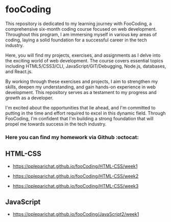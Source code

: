 # fooCoding

This repository is dedicated to my learning journey with FooCoding, a comprehensive six-month coding course focused on web development. Throughout this program, I am immersing myself in various key areas of coding, laying a solid foundation for a successful career in the tech industry.

Here, you will find my projects, exercises, and assignments as I delve into the exciting world of web development. The course covers essential topics including HTML5/CSS3/CLI, JavaScript/GIT/Debugging, Node.js, databases, and React.js.

By working through these exercises and projects, I aim to strengthen my skills, deepen my understanding, and gain hands-on experience in web development. This repository serves as a testament to my progress and growth as a developer.

I'm excited about the opportunities that lie ahead, and I'm committed to putting in the time and effort required to excel in this dynamic field. Through FooCoding, I'm confident that I'm building a strong foundation that will propel me towards success in the tech industry.


### Here you can find my homework via Github :octocat:

##  HTML-CSS


* https://ppleparichat.github.io/fooCoding/HTML-CSS/week1

* https://ppleparichat.github.io/fooCoding/HTML-CSS/week2

* https://ppleparichat.github.io/fooCoding/HTML-CSS/week3


##  JavaScript

* https://ppleparichat.github.io/fooCoding/JavaScript2/week1
